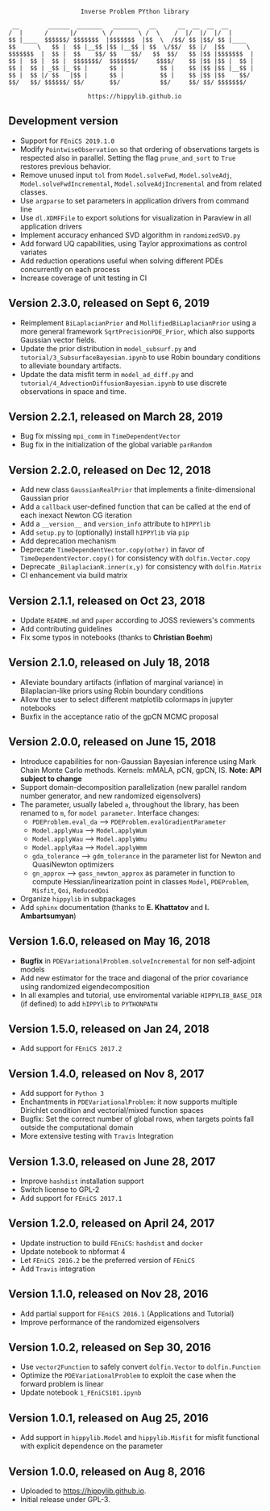                         Inverse Problem PYthon library

```
 __        ______  _______   _______   __      __  __  __  __       
/  |      /      |/       \ /       \ /  \    /  |/  |/  |/  |      
$$ |____  $$$$$$/ $$$$$$$  |$$$$$$$  |$$  \  /$$/ $$ |$$/ $$ |____  
$$      \   $$ |  $$ |__$$ |$$ |__$$ | $$  \/$$/  $$ |/  |$$      \ 
$$$$$$$  |  $$ |  $$    $$/ $$    $$/   $$  $$/   $$ |$$ |$$$$$$$  |
$$ |  $$ |  $$ |  $$$$$$$/  $$$$$$$/     $$$$/    $$ |$$ |$$ |  $$ |
$$ |  $$ | _$$ |_ $$ |      $$ |          $$ |    $$ |$$ |$$ |__$$ |
$$ |  $$ |/ $$   |$$ |      $$ |          $$ |    $$ |$$ |$$    $$/ 
$$/   $$/ $$$$$$/ $$/       $$/           $$/     $$/ $$/ $$$$$$$/  
```                                                                    
                                                                    

                          https://hippylib.github.io

Development version
---------------------------------------- 
- Support for `FEniCS 2019.1.0`
- Modify `PointwiseObservation` so that ordering of observations targets is respected also in parallel.
  Setting the flag `prune_and_sort` to `True` restores previous behavior.
- Remove unused input `tol` from `Model.solveFwd`, `Model.solveAdj`, `Model.solveFwdIncremental`, `Model.solveAdjIncremental`
  and from related classes.
- Use `argparse` to set parameters in application drivers from command line
- Use `dl.XDMFFile` to export solutions for visualization in Paraview in all application drivers
- Implement accuracy enhanced SVD algorithm in `randomizedSVD.py`
- Add forward UQ capabilities, using Taylor approximations as control variates
- Add reduction operations useful when solving different PDEs concurrently on each process
- Increase coverage of unit testing in CI


Version 2.3.0, released on Sept 6, 2019
----------------------------------------
- Reimplement `BiLaplacianPrior` and `MollifiedBiLaplacianPrior` using a more general framework `SqrtPrecisionPDE_Prior`,
  which also supports Gaussian vector fields.
- Update the prior distribution in `model_subsurf.py` and `tutorial/3_SubsurfaceBayesian.ipynb` to use Robin boundary conditions to alleviate boundary artifacts.
- Update the data misfit term in `model_ad_diff.py` and `tutorial/4_AdvectionDiffusionBayesian.ipynb` to use discrete observations in space and time.
                          
Version 2.2.1, released on March 28, 2019
----------------------------------------                      
- Bug fix missing `mpi_comm` in `TimeDependentVector`
- Bug fix in the initialization of the global variable `parRandom`

Version 2.2.0, released on Dec 12, 2018
----------------------------------------
- Add new class `GaussianRealPrior` that implements a finite-dimensional Gaussian prior
- Add a `callback` user-defined function that can be called at the end of each inexact Newton CG iteration
- Add a `__version__` and `version_info` attribute to `hIPPYlib`
- Add `setup.py` to (optionally) install `hIPPYlib` via `pip`
- Add deprecation mechanism
- Deprecate `TimeDependentVector.copy(other)` in favor of `TimeDependentVector.copy()` for consistency with  `dolfin.Vector.copy`
- Deprecate `_BilaplacianR.inner(x,y)` for consistency with `dolfin.Matrix`
- CI enhancement via build matrix

Version 2.1.1, released on Oct 23, 2018
----------------------------------------
- Update `README.md` and `paper` according to JOSS reviewers's comments
- Add contributing guidelines
- Fix some typos in notebooks (thanks to **Christian Boehm**)

Version 2.1.0, released on July 18, 2018
----------------------------------------
- Alleviate boundary artifacts (inflation of marginal variance) in Bilaplacian-like priors
using Robin boundary conditions
- Allow the user to select different matplotlib colormaps in jupyter notebooks
- Buxfix in the acceptance ratio of the gpCN MCMC proposal
                          
Version 2.0.0, released on June 15, 2018
----------------------------------------
- Introduce capabilities for non-Gaussian Bayesian inference using Mark Chain Monte Carlo methods.
Kernels: mMALA, pCN, gpCN, IS. **Note: API subject to change**
- Support domain-decomposition parallelization (new parallel random number generator, and new randomized eigensolvers)
- The parameter, usually labeled `a`, throughout the library, has been renamed to `m`, for `model parameter`.
  Interface changes:
    - `PDEProblem.eval_da` --> `PDEProblem.evalGradientParameter`
    - `Model.applyWua` --> `Model.applyWum`
    - `Model.applyWau` --> `Model.applyWmu`
    - `Model.applyRaa` --> `Model.applyWmm`
    - `gda_tolerance` --> `gdm_tolerance` in the parameter list for Newton and QuasiNewton optimizers
    - `gn_approx` --> `gass_newton_approx` as parameter in function to compute Hessian/linearization point in classes `Model`, `PDEProblem`, `Misfit`, `Qoi`, `ReducedQoi`
- Organize `hippylib` in subpackages
- Add `sphinx` documentation (thanks to **E. Khattatov** and **I. Ambartsumyan**)

Version 1.6.0, released on May 16, 2018
----------------------------------------
- **Bugfix** in `PDEVariationalProblem.solveIncremental` for non self-adjoint models 
- Add new estimator for the trace and diagonal of the prior covariance
using randomized eigendecomposition
- In all examples and tutorial, use enviromental variable `HIPPYLIB_BASE_DIR` (if defined)
to add `hIPPYlib` to `PYTHONPATH`
                          
Version 1.5.0, released on Jan 24, 2018
----------------------------------------
- Add support for `FEniCS 2017.2`

Version 1.4.0, released on Nov 8, 2017
----------------------------------------
- Add support for `Python 3`
- Enchantments in `PDEVariationalProblem`: it now supports multiple Dirichlet
  condition and vectorial/mixed function spaces
- Bugfix: Set the correct number of global rows, when targets points fall 
  outside the computational domain
- More extensive testing with `Travis` Integration

Version 1.3.0, released on June 28, 2017
----------------------------------------
- Improve `hashdist` installation support
- Switch license to GPL-2
- Add support for `FEniCS 2017.1`

Version 1.2.0, released on April 24, 2017
----------------------------------------
- Update instruction to build `FEniCS`: `hashdist` and `docker`
- Update notebook to nbformat 4
- Let `FEniCS 2016.2` be the preferred version of `FEniCS`
- Add `Travis` integration
                          
Version 1.1.0, released on Nov 28, 2016
----------------------------------------

- Add partial support for `FEniCS 2016.1` (Applications and Tutorial)
- Improve performance of the randomized eigensolvers

Version 1.0.2, released on Sep 30, 2016
----------------------------------------

- Use `vector2Function` to safely convert `dolfin.Vector` to `dolfin.Function`
- Optimize the `PDEVariationalProblem` to exploit the case when the forward problem is linear
- Update notebook `1_FEniCS101.ipynb`
                           
Version 1.0.1, released on Aug 25, 2016
----------------------------------------

- Add support in `hippylib.Model` and `hippylib.Misfit` for misfit functional with explicit dependence on the parameter


Version 1.0.0, released on Aug 8, 2016
----------------------------------------

- Uploaded to https://hippylib.github.io.
- Initial release under GPL-3.
